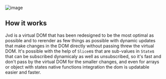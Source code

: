 ![image](https://github.com/JSThreads/jvd/assets/73474137/cb25b798-ec43-46a7-8208-17ed2744bca1)

## How it works

Jvd is a virtual DOM that has been redesigned to be the most optimal as possible and to rerender as few things as possible with dynamic updates that make changes in the DOM directly without passing threw the virtual DOM. It's possible with the help of `Slice`es that are sub-values in `State`s that can be subscribed dynamicaly as well as unsubscribed, so it's fast and don't pass by the virtual DOM for the smaller changes, and even for arrays or object with states native functions integration the dom is updatable easier and faster.